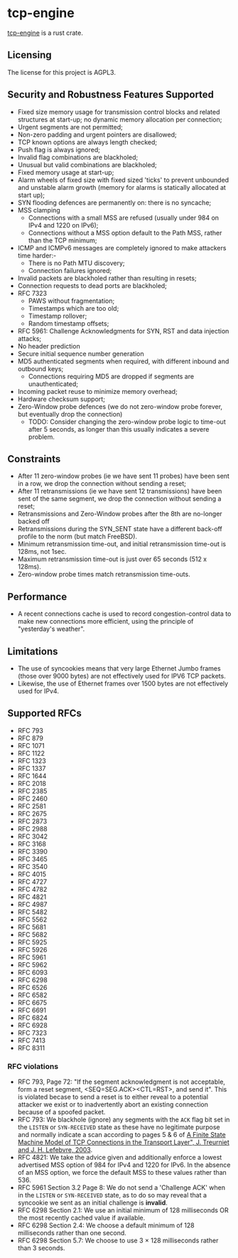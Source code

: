 # tcp-engine

[tcp-engine] is a rust crate.


## Licensing

The license for this project is AGPL3.


## Security and Robustness Features Supported

* Fixed size memory usage for transmission control blocks and related structures at start-up; no dynamic memory allocation per connection;
* Urgent segments are not permitted;
* Non-zero padding and urgent pointers are disallowed;
* TCP known options are always length checked;
* Push flag is always ignored;
* Invalid flag combinations are blackholed;
* Unusual but valid combinations are blackholed;
* Fixed memory usage at start-up;
* Alarm wheels of fixed size with fixed sized 'ticks' to prevent unbounded and unstable alarm growth (memory for alarms is statically allocated at start up);
* SYN flooding defences are permanently on: there is no syncache;
* MSS clamping
    * Connections with a small MSS are refused (usually under 984 on IPv4 and 1220 on IPv6);
    * Connections without a MSS option default to the Path MSS, rather than the TCP minimum;
* ICMP and ICMPv6 messages are completely ignored to make attackers time harder:-
    * There is no Path MTU discovery;
    * Connection failures ignored;
* Invalid packets are blackholed rather than resulting in resets;
* Connection requests to dead ports are blackholed;
* RFC 7323
    * PAWS without fragmentation;
    * Timestamps which are too old;
    * Timestamp rollover;
    * Random timestamp offsets;
* RFC 5961: Challenge Acknowledgments for SYN, RST and data injection attacks;
* No header prediction
* Secure initial sequence number generation
* MD5 authenticated segments when required, with different inbound and outbound keys;
    * Connections requiring MD5 are dropped if segments are unauthenticated;
* Incoming packet reuse to minimize memory overhead;
* Hardware checksum support;
* Zero-Window probe defences (we do not zero-window probe forever, but eventually drop the connection)
    * TODO: Consider changing the zero-window probe logic to time-out after 5 seconds, as longer than this usually indicates a severe problem.


## Constraints

* After 11 zero-window probes (ie we have sent 11 probes) have been sent in a row, we drop the connection without sending a reset;
* After 11 retransmissions (ie we have sent 12 transmissions) have been sent of the same segment, we drop the connection without sending a reset;
* Retransmissions and Zero-Window probes after the 8th are no-longer backed off
* Retransmissions during the SYN_SENT state have a different back-off profile to the norm (but match FreeBSD).
* Minimum retransmission time-out, and initial retransmission time-out is 128ms, not 1sec.
* Maximum retransmission time-out is just over 65 seconds (512 x 128ms).
* Zero-window probe times match retransmission time-outs.


## Performance

* A recent connections cache is used to record congestion-control data to make new connections more efficient, using the principle of "yesterday's weather".


## Limitations

* The use of syncookies means that very large Ethernet Jumbo frames (those over 9000 bytes) are not effectively used for IPV6 TCP packets.
* Likewise, the use of Ethernet frames over 1500 bytes are not effectively used for IPv4.


## Supported RFCs

* RFC 793
* RFC 879
* RFC 1071
* RFC 1122
* RFC 1323
* RFC 1337
* RFC 1644
* RFC 2018
* RFC 2385
* RFC 2460
* RFC 2581
* RFC 2675
* RFC 2873
* RFC 2988
* RFC 3042
* RFC 3168
* RFC 3390
* RFC 3465
* RFC 3540
* RFC 4015
* RFC 4727
* RFC 4782
* RFC 4821
* RFC 4987
* RFC 5482
* RFC 5562
* RFC 5681
* RFC 5682
* RFC 5925
* RFC 5926
* RFC 5961
* RFC 5962
* RFC 6093
* RFC 6298
* RFC 6526
* RFC 6582
* RFC 6675
* RFC 6691
* RFC 6824
* RFC 6928
* RFC 7323
* RFC 7413
* RFC 8311


### RFC violations

* RFC 793, Page 72: "If the segment acknowledgment is not acceptable, form a reset segment, <SEQ=SEG.ACK><CTL=RST>, and send it". This is violated becase to send a reset is to either reveal to a potential attacker we exist or to inadvertently abort an existing connection because of a spoofed packet.
* RFC 793: We blackhole (ignore) any segments with the `ACK` flag bit set in the `LISTEN` or `SYN-RECEIVED` state as these have no legitimate purpose and normally indicate a scan according to pages 5 & 6 of [A Finite State Machine Model of TCP Connections in the Transport Layer", J. Treurniet and J. H. Lefebvre, 2003](http://cradpdf.drdc-rddc.gc.ca/PDFS/unc25/p520460.pdf).
* RFC 4821: We take the advice given and additionally enforce a lowest advertised MSS option of 984 for IPv4 and 1220 for IPv6. In the absence of an MSS option, we force the default MSS to these values rather than 536.
* RFC 5961 Section 3.2 Page 8: We do not send a 'Challenge ACK' when in the `LISTEN` or `SYN-RECEIVED` state, as to do so may reveal that a syncookie we sent as an initial challenge is **invalid**.
* RFC 6298 Section 2.1: We use an initial minimum of 128 milliseconds OR the most recently cached value if available.
* RFC 6298 Section 2.4: We choose a default minimum of 128 milliseconds rather than one second.
* RFC 6298 Section 5.7: We choose to use 3 × 128 milliseconds rather than 3 seconds.


[tcp-engine]: https://github.com/lemonrock/tcp-engine "tcp-engine GitHub page"

